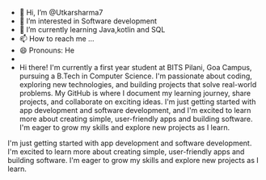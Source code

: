 - 👋 Hi, I’m @Utkarsharma7
- 👀 I’m interested in Software development
- 🌱 I’m currently learning Java,kotlin and SQL
- 📫 How to reach me ...
- 😄 Pronouns: He
- 
- Hi there! I'm currently a first year student at BITS Pilani, Goa Campus, pursuing a B.Tech in Computer Science.
I'm passionate about coding, exploring new technologies, and building projects that solve real-world problems.
My GitHub is where I document my learning journey, share projects, and collaborate on exciting ideas.
I'm just getting started with app development and software development, and I'm excited to learn more about creating simple, user-friendly apps and building software.
I'm eager to grow my skills and explore new projects as I learn.

I'm just getting started with app development and software development.
I'm excited to learn more about creating simple, user-friendly apps and building software.
I'm eager to grow my skills and explore new projects as I learn.


